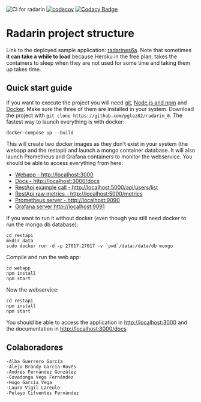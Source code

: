![CI for radarin](https://github.com/arquisoft/radarin_es6a/workflows/CI%20for%20radarin/badge.svg)
[![codecov](https://codecov.io/gh/Arquisoft/radarin_es6a/branch/master/graph/badge.svg?token=M5L78LS6XI)](https://codecov.io/gh/Arquisoft/radarin_es6a)
[![Codacy Badge](https://app.codacy.com/project/badge/Grade/88afb674c2864c8babc668b0898b5470)](https://www.codacy.com/gh/Arquisoft/radarin_es6a/dashboard?utm_source=github.com&amp;utm_medium=referral&amp;utm_content=Arquisoft/radarin_es6a&amp;utm_campaign=Badge_Grade)
# Radarin project structure
Link to the deployed sample application: [radarines6a](https://radarines6awebapp.herokuapp.com/). Note that sometimes **it can take a while to load** because Heroku in the free plan, takes the containers to sleep when they are not used for some time and taking them up takes time.

## Quick start guide
If you want to execute the project you will need [git](https://git-scm.com/downloads), [Node.js and npm](https://www.npmjs.com/get-npm) and [Docker](https://docs.docker.com/get-docker/). Make sure the three of them are installed in your system. Download the project with `git clone https://github.com/pglez82/radarin_0`. The fastest way to launch everything is with docker:
```
docker-compose up --build
```
This will create two docker images as they don't exist in your system (the webapp and the restapi) and launch a mongo container database. It will also launch Prometheus and Grafana containers to monitor the webservice. You should be able to access everything from here:
 - [Webapp - http://localhost:3000](http://localhost:3000)
 - [Docs - http://localhost:3000/docs](http://localhost:3000/docs)
 - [RestApi example call - http://localhost:5000/api/users/list](http://localhost:5000/api/users/list)
 - [RestApi raw metrics - http://localhost:5000/metrics](http://localhost:5000/metrics)
 - [Prometheus server - http://localhost:9090](http://localhost:9090)
 - [Grafana server http://localhost:9091](http://localhost:9091)
 
If you want to run it without docker (even though you still need docker to run the mongo db database):
```
cd restapi
mkdir data
sudo docker run -d -p 27017:27017 -v `pwd`/data:/data/db mongo
```
Compile and run the web app:
```
cd webapp
npm install
npm start
```
Now the webservice:
```
cd restapi
npm install
npm start
```
You should be able to access the application in [http://localhost:3000](http://localhost:3000) and the documentation in [http://localhost:3000/docs](http://localhost:3000/docs)

## Colaboradores
```
-Alba Guerrero García
-Alejo Brandy García-Rovés
-Andrés Fernández González 
-Covadonga Vega Fernández
-Hugo García Vega 
-Laura Vigil Lareulo 
-Pelayo Cifuentes Fernández
```
